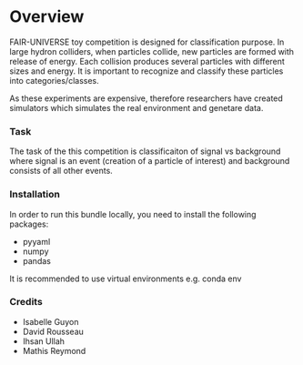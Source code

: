 # Overview

FAIR-UNIVERSE toy competition is designed for classification purpose. In large hydron colliders, when particles collide, new particles are formed with release of energy. Each collision produces several particles with different sizes and energy. It is important to recognize and classify these particles into categories/classes.

As these experiments are expensive, therefore researchers have created simulators which simulates the real environment and genetare data. 

### Task
The task of the this competition is classificaiton of signal vs background where signal is an event (creation of a particle of interest) and background consists of all other events.


### Installation
In order to run this bundle locally, you need to install the following packages:
- pyyaml
- numpy
- pandas

It is recommended to use virtual environments e.g. conda env


### Credits
- Isabelle Guyon
- David Rousseau
- Ihsan Ullah
- Mathis Reymond